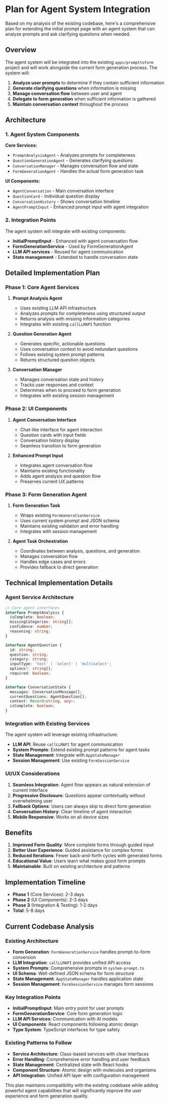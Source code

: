 # Plan for Agent System Integration

Based on my analysis of the existing codebase, here's a comprehensive plan for extending the initial prompt page with an agent system that can analyze prompts and ask clarifying questions when needed.

## Overview

The agent system will be integrated into the existing `apps/prompttoform` project and will work alongside the current form generation process. The system will:

1. **Analyze user prompts** to determine if they contain sufficient information
2. **Generate clarifying questions** when information is missing
3. **Manage conversation flow** between user and agent
4. **Delegate to form generation** when sufficient information is gathered
5. **Maintain conversation context** throughout the process

## Architecture

### 1. Agent System Components

**Core Services:**
- `PromptAnalysisAgent` - Analyzes prompts for completeness
- `QuestionGenerationAgent` - Generates clarifying questions
- `ConversationManager` - Manages conversation flow and state
- `FormGenerationAgent` - Handles the actual form generation task

**UI Components:**
- `AgentConversation` - Main conversation interface
- `QuestionCard` - Individual question display
- `ConversationHistory` - Shows conversation timeline
- `AgentPromptInput` - Enhanced prompt input with agent integration

### 2. Integration Points

The agent system will integrate with existing components:
- **InitialPromptInput** - Enhanced with agent conversation flow
- **FormGenerationService** - Used by FormGenerationAgent
- **LLM API services** - Reused for agent communication
- **State management** - Extended to handle conversation state

## Detailed Implementation Plan

### Phase 1: Core Agent Services

1. **Prompt Analysis Agent**
   - Uses existing LLM API infrastructure
   - Analyzes prompts for completeness using structured output
   - Returns analysis with missing information categories
   - Integrates with existing `callLLMAPI` function

2. **Question Generation Agent**
   - Generates specific, actionable questions
   - Uses conversation context to avoid redundant questions
   - Follows existing system prompt patterns
   - Returns structured question objects

3. **Conversation Manager**
   - Manages conversation state and history
   - Tracks user responses and context
   - Determines when to proceed to form generation
   - Integrates with existing session management

### Phase 2: UI Components

1. **Agent Conversation Interface**
   - Chat-like interface for agent interaction
   - Question cards with input fields
   - Conversation history display
   - Seamless transition to form generation

2. **Enhanced Prompt Input**
   - Integrates agent conversation flow
   - Maintains existing functionality
   - Adds agent analysis and question flow
   - Preserves current UX patterns

### Phase 3: Form Generation Agent

1. **Form Generation Task**
   - Wraps existing `FormGenerationService`
   - Uses current system prompt and JSON schema
   - Maintains existing validation and error handling
   - Integrates with session management

2. **Agent Task Orchestration**
   - Coordinates between analysis, questions, and generation
   - Manages conversation flow
   - Handles edge cases and errors
   - Provides fallback to direct generation

## Technical Implementation Details

### Agent Service Architecture

```typescript
// Core agent interfaces
interface PromptAnalysis {
  isComplete: boolean;
  missingCategories: string[];
  confidence: number;
  reasoning: string;
}

interface AgentQuestion {
  id: string;
  question: string;
  category: string;
  inputType: 'text' | 'select' | 'multiselect';
  options?: string[];
  required: boolean;
}

interface ConversationState {
  messages: ConversationMessage[];
  currentQuestions: AgentQuestion[];
  context: Record<string, any>;
  isComplete: boolean;
}
```

### Integration with Existing Services

The agent system will leverage existing infrastructure:
- **LLM API**: Reuse `callLLMAPI` for agent communication
- **System Prompts**: Extend existing prompt patterns for agent tasks
- **State Management**: Integrate with `AppStateManager`
- **Session Management**: Use existing `FormSessionService`

### UI/UX Considerations

1. **Seamless Integration**: Agent flow appears as natural extension of current interface
2. **Progressive Disclosure**: Questions appear contextually without overwhelming user
3. **Fallback Options**: Users can always skip to direct form generation
4. **Conversation History**: Clear timeline of agent interaction
5. **Mobile Responsive**: Works on all device sizes

## Benefits

1. **Improved Form Quality**: More complete forms through guided input
2. **Better User Experience**: Guided assistance for complex forms
3. **Reduced Iterations**: Fewer back-and-forth cycles with generated forms
4. **Educational Value**: Users learn what makes good form prompts
5. **Maintainable**: Built on existing architecture and patterns

## Implementation Timeline

- **Phase 1** (Core Services): 2-3 days
- **Phase 2** (UI Components): 2-3 days  
- **Phase 3** (Integration & Testing): 1-2 days
- **Total**: 5-8 days

## Current Codebase Analysis

### Existing Architecture
- **Form Generation**: `FormGenerationService` handles prompt-to-form conversion
- **LLM Integration**: `callLLMAPI` provides unified API access
- **System Prompts**: Comprehensive prompts in `system-prompt.ts`
- **UI Schema**: Well-defined JSON schema for form structure
- **State Management**: `AppStateManager` handles application state
- **Session Management**: `FormSessionService` manages form sessions

### Key Integration Points
- **InitialPromptInput**: Main entry point for user prompts
- **FormGenerationService**: Core form generation logic
- **LLM API Services**: Communication with AI models
- **UI Components**: React components following atomic design
- **Type System**: TypeScript interfaces for type safety

### Existing Patterns to Follow
- **Service Architecture**: Class-based services with clear interfaces
- **Error Handling**: Comprehensive error handling and user feedback
- **State Management**: Centralized state with React hooks
- **Component Structure**: Atomic design with molecules and organisms
- **API Integration**: Unified API layer with configuration management

This plan maintains compatibility with the existing codebase while adding powerful agent capabilities that will significantly improve the user experience and form generation quality.
